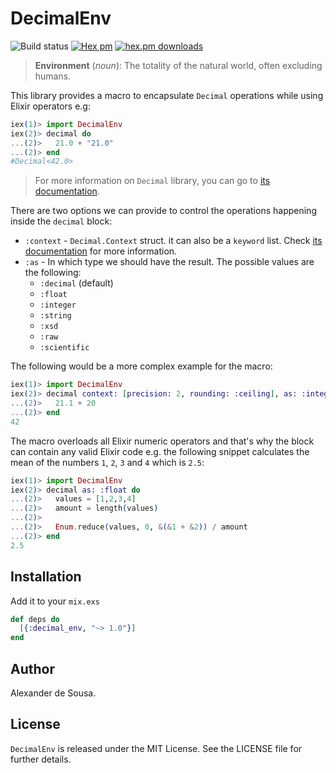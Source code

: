 # DecimalEnv

![Build status](https://github.com/gmtprime/decimal_env/actions/workflows/checks.yml/badge.svg) [![Hex pm](http://img.shields.io/hexpm/v/decimal_env.svg?style=flat)](https://hex.pm/packages/decimal_env) [![hex.pm downloads](https://img.shields.io/hexpm/dt/decimal_env.svg?style=flat)](https://hex.pm/packages/decimal_env)

> **Environment** (_noun_): The totality of the natural world, often excluding
> humans.

This library provides a macro to encapsulate `Decimal` operations while using
Elixir operators e.g:

```elixir
iex(1)> import DecimalEnv
iex(2)> decimal do
...(2)>   21.0 + "21.0"
...(2)> end
#Decimal<42.0>
```

> For more information on `Decimal` library, you can go to
> [its documentation](https://hexdocs.pm/decimal/readme.html).

There are two options we can provide to control the operations happening inside
the `decimal` block:

- `:context` - `Decimal.Context` struct. it can also be a `keyword` list. Check
  [its documentation](https://hexdocs.pm/decimal/Decimal.Context.html#content)
  for more information.
- `:as` - In which type we should have the result. The possible values are
  the following:
  + `:decimal` (default)
  + `:float`
  + `:integer`
  + `:string`
  + `:xsd`
  + `:raw`
  + `:scientific`

The following would be a more complex example for the macro:

```elixir
iex(1)> import DecimalEnv
iex(2)> decimal context: [precision: 2, rounding: :ceiling], as: :integer do
...(2)>   21.1 + 20
...(2)> end
42
```

The macro overloads all Elixir numeric operators and that's why the block can
contain any valid Elixir code e.g. the following snippet calculates the mean
of the numbers `1`, `2`, `3` and `4` which is `2.5`:

```elixir
iex(1)> import DecimalEnv
iex(2)> decimal as: :float do
...(2)>   values = [1,2,3,4]
...(2)>   amount = length(values)
...(2)>
...(2)>   Enum.reduce(values, 0, &(&1 + &2)) / amount
...(2)> end
2.5
```

## Installation

Add it to your `mix.exs`

```elixir
def deps do
  [{:decimal_env, "~> 1.0"}]
end
```

## Author

Alexander de Sousa.

## License

`DecimalEnv` is released under the MIT License. See the LICENSE file for
further details.
